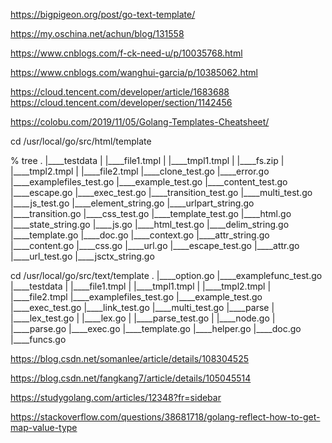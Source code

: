https://bigpigeon.org/post/go-text-template/


https://my.oschina.net/achun/blog/131558

https://www.cnblogs.com/f-ck-need-u/p/10035768.html

https://www.cnblogs.com/wanghui-garcia/p/10385062.html

https://cloud.tencent.com/developer/article/1683688
https://cloud.tencent.com/developer/section/1142456

https://colobu.com/2019/11/05/Golang-Templates-Cheatsheet/


cd /usr/local/go/src/html/template 


% tree
.
|____testdata
| |____file1.tmpl
| |____tmpl1.tmpl
| |____fs.zip
| |____tmpl2.tmpl
| |____file2.tmpl
|____clone_test.go
|____error.go
|____examplefiles_test.go
|____example_test.go
|____content_test.go
|____escape.go
|____exec_test.go
|____transition_test.go
|____multi_test.go
|____js_test.go
|____element_string.go
|____urlpart_string.go
|____transition.go
|____css_test.go
|____template_test.go
|____html.go
|____state_string.go
|____js.go
|____html_test.go
|____delim_string.go
|____template.go
|____doc.go
|____context.go
|____attr_string.go
|____content.go
|____css.go
|____url.go
|____escape_test.go
|____attr.go
|____url_test.go
|____jsctx_string.go


cd /usr/local/go/src/text/template 
.
|____option.go
|____examplefunc_test.go
|____testdata
| |____file1.tmpl
| |____tmpl1.tmpl
| |____tmpl2.tmpl
| |____file2.tmpl
|____examplefiles_test.go
|____example_test.go
|____exec_test.go
|____link_test.go
|____multi_test.go
|____parse
| |____lex_test.go
| |____lex.go
| |____parse_test.go
| |____node.go
| |____parse.go
|____exec.go
|____template.go
|____helper.go
|____doc.go
|____funcs.go

https://blog.csdn.net/somanlee/article/details/108304525

https://blog.csdn.net/fangkang7/article/details/105045514

https://studygolang.com/articles/12348?fr=sidebar

https://stackoverflow.com/questions/38681718/golang-reflect-how-to-get-map-value-type